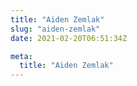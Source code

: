 ```yaml
---
title: "Aiden Zemlak"
slug: "aiden-zemlak"
date: 2021-02-20T06:51:34Z

meta:
  title: "Aiden Zemlak"
---
```


